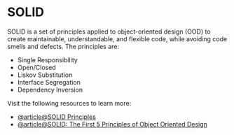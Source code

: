 # SOLID

SOLID is a set of principles applied to object-oriented design (OOD) to create maintainable, understandable, and flexible code, while avoiding code smells and defects. The principles are:

*   Single Responsibility
*   Open/Closed
*   Liskov Substitution
*   Interface Segregation
*   Dependency Inversion

Visit the following resources to learn more:

- [@article@SOLID Principles](https://www.baeldung.com/solid-principles)
- [@article@SOLID: The First 5 Principles of Object Oriented Design](https://www.digitalocean.com/community/conceptual_articles/s-o-l-i-d-the-first-five-principles-of-object-oriented-design)